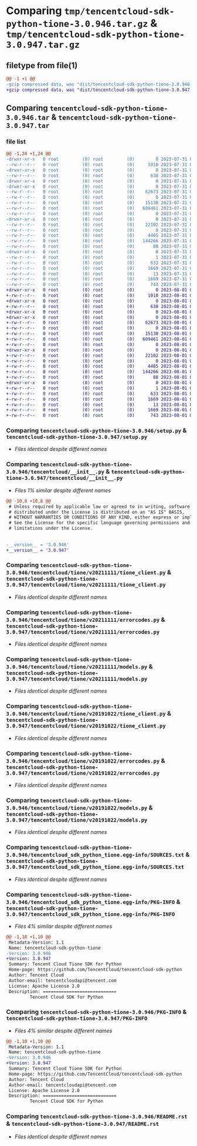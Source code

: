 # Comparing `tmp/tencentcloud-sdk-python-tione-3.0.946.tar.gz` & `tmp/tencentcloud-sdk-python-tione-3.0.947.tar.gz`

## filetype from file(1)

```diff
@@ -1 +1 @@
-gzip compressed data, was "dist/tencentcloud-sdk-python-tione-3.0.946.tar", last modified: Mon Jul 31 00:38:05 2023, max compression
+gzip compressed data, was "dist/tencentcloud-sdk-python-tione-3.0.947.tar", last modified: Tue Aug  1 00:58:18 2023, max compression
```

## Comparing `tencentcloud-sdk-python-tione-3.0.946.tar` & `tencentcloud-sdk-python-tione-3.0.947.tar`

### file list

```diff
@@ -1,24 +1,24 @@
-drwxr-xr-x   0 root         (0) root         (0)        0 2023-07-31 00:38:05.000000 tencentcloud-sdk-python-tione-3.0.946/
--rw-r--r--   0 root         (0) root         (0)     1010 2023-07-31 00:38:05.000000 tencentcloud-sdk-python-tione-3.0.946/setup.py
-drwxr-xr-x   0 root         (0) root         (0)        0 2023-07-31 00:38:05.000000 tencentcloud-sdk-python-tione-3.0.946/tencentcloud/
--rw-r--r--   0 root         (0) root         (0)      630 2023-07-31 00:38:05.000000 tencentcloud-sdk-python-tione-3.0.946/tencentcloud/__init__.py
-drwxr-xr-x   0 root         (0) root         (0)        0 2023-07-31 00:38:05.000000 tencentcloud-sdk-python-tione-3.0.946/tencentcloud/tione/
-drwxr-xr-x   0 root         (0) root         (0)        0 2023-07-31 00:38:05.000000 tencentcloud-sdk-python-tione-3.0.946/tencentcloud/tione/v20211111/
--rw-r--r--   0 root         (0) root         (0)    62673 2023-07-31 00:38:05.000000 tencentcloud-sdk-python-tione-3.0.946/tencentcloud/tione/v20211111/tione_client.py
--rw-r--r--   0 root         (0) root         (0)        0 2023-07-31 00:38:05.000000 tencentcloud-sdk-python-tione-3.0.946/tencentcloud/tione/v20211111/__init__.py
--rw-r--r--   0 root         (0) root         (0)    15130 2023-07-31 00:38:05.000000 tencentcloud-sdk-python-tione-3.0.946/tencentcloud/tione/v20211111/errorcodes.py
--rw-r--r--   0 root         (0) root         (0)   609461 2023-07-31 00:38:05.000000 tencentcloud-sdk-python-tione-3.0.946/tencentcloud/tione/v20211111/models.py
--rw-r--r--   0 root         (0) root         (0)        0 2023-07-31 00:38:05.000000 tencentcloud-sdk-python-tione-3.0.946/tencentcloud/tione/__init__.py
-drwxr-xr-x   0 root         (0) root         (0)        0 2023-07-31 00:38:05.000000 tencentcloud-sdk-python-tione-3.0.946/tencentcloud/tione/v20191022/
--rw-r--r--   0 root         (0) root         (0)    22102 2023-07-31 00:38:05.000000 tencentcloud-sdk-python-tione-3.0.946/tencentcloud/tione/v20191022/tione_client.py
--rw-r--r--   0 root         (0) root         (0)        0 2023-07-31 00:38:05.000000 tencentcloud-sdk-python-tione-3.0.946/tencentcloud/tione/v20191022/__init__.py
--rw-r--r--   0 root         (0) root         (0)     4465 2023-07-31 00:38:05.000000 tencentcloud-sdk-python-tione-3.0.946/tencentcloud/tione/v20191022/errorcodes.py
--rw-r--r--   0 root         (0) root         (0)   144266 2023-07-31 00:38:05.000000 tencentcloud-sdk-python-tione-3.0.946/tencentcloud/tione/v20191022/models.py
--rw-r--r--   0 root         (0) root         (0)       88 2023-07-31 00:38:05.000000 tencentcloud-sdk-python-tione-3.0.946/setup.cfg
-drwxr-xr-x   0 root         (0) root         (0)        0 2023-07-31 00:38:05.000000 tencentcloud-sdk-python-tione-3.0.946/tencentcloud_sdk_python_tione.egg-info/
--rw-r--r--   0 root         (0) root         (0)        1 2023-07-31 00:38:05.000000 tencentcloud-sdk-python-tione-3.0.946/tencentcloud_sdk_python_tione.egg-info/dependency_links.txt
--rw-r--r--   0 root         (0) root         (0)      633 2023-07-31 00:38:05.000000 tencentcloud-sdk-python-tione-3.0.946/tencentcloud_sdk_python_tione.egg-info/SOURCES.txt
--rw-r--r--   0 root         (0) root         (0)     1669 2023-07-31 00:38:05.000000 tencentcloud-sdk-python-tione-3.0.946/tencentcloud_sdk_python_tione.egg-info/PKG-INFO
--rw-r--r--   0 root         (0) root         (0)       13 2023-07-31 00:38:05.000000 tencentcloud-sdk-python-tione-3.0.946/tencentcloud_sdk_python_tione.egg-info/top_level.txt
--rw-r--r--   0 root         (0) root         (0)     1669 2023-07-31 00:38:05.000000 tencentcloud-sdk-python-tione-3.0.946/PKG-INFO
--rw-r--r--   0 root         (0) root         (0)      743 2023-07-31 00:38:05.000000 tencentcloud-sdk-python-tione-3.0.946/README.rst
+drwxr-xr-x   0 root         (0) root         (0)        0 2023-08-01 00:58:18.000000 tencentcloud-sdk-python-tione-3.0.947/
+-rw-r--r--   0 root         (0) root         (0)     1010 2023-08-01 00:58:18.000000 tencentcloud-sdk-python-tione-3.0.947/setup.py
+drwxr-xr-x   0 root         (0) root         (0)        0 2023-08-01 00:58:18.000000 tencentcloud-sdk-python-tione-3.0.947/tencentcloud/
+-rw-r--r--   0 root         (0) root         (0)      630 2023-08-01 00:58:18.000000 tencentcloud-sdk-python-tione-3.0.947/tencentcloud/__init__.py
+drwxr-xr-x   0 root         (0) root         (0)        0 2023-08-01 00:58:18.000000 tencentcloud-sdk-python-tione-3.0.947/tencentcloud/tione/
+drwxr-xr-x   0 root         (0) root         (0)        0 2023-08-01 00:58:18.000000 tencentcloud-sdk-python-tione-3.0.947/tencentcloud/tione/v20211111/
+-rw-r--r--   0 root         (0) root         (0)    62673 2023-08-01 00:58:18.000000 tencentcloud-sdk-python-tione-3.0.947/tencentcloud/tione/v20211111/tione_client.py
+-rw-r--r--   0 root         (0) root         (0)        0 2023-08-01 00:58:18.000000 tencentcloud-sdk-python-tione-3.0.947/tencentcloud/tione/v20211111/__init__.py
+-rw-r--r--   0 root         (0) root         (0)    15130 2023-08-01 00:58:18.000000 tencentcloud-sdk-python-tione-3.0.947/tencentcloud/tione/v20211111/errorcodes.py
+-rw-r--r--   0 root         (0) root         (0)   609461 2023-08-01 00:58:18.000000 tencentcloud-sdk-python-tione-3.0.947/tencentcloud/tione/v20211111/models.py
+-rw-r--r--   0 root         (0) root         (0)        0 2023-08-01 00:58:18.000000 tencentcloud-sdk-python-tione-3.0.947/tencentcloud/tione/__init__.py
+drwxr-xr-x   0 root         (0) root         (0)        0 2023-08-01 00:58:18.000000 tencentcloud-sdk-python-tione-3.0.947/tencentcloud/tione/v20191022/
+-rw-r--r--   0 root         (0) root         (0)    22102 2023-08-01 00:58:18.000000 tencentcloud-sdk-python-tione-3.0.947/tencentcloud/tione/v20191022/tione_client.py
+-rw-r--r--   0 root         (0) root         (0)        0 2023-08-01 00:58:18.000000 tencentcloud-sdk-python-tione-3.0.947/tencentcloud/tione/v20191022/__init__.py
+-rw-r--r--   0 root         (0) root         (0)     4465 2023-08-01 00:58:18.000000 tencentcloud-sdk-python-tione-3.0.947/tencentcloud/tione/v20191022/errorcodes.py
+-rw-r--r--   0 root         (0) root         (0)   144266 2023-08-01 00:58:18.000000 tencentcloud-sdk-python-tione-3.0.947/tencentcloud/tione/v20191022/models.py
+-rw-r--r--   0 root         (0) root         (0)       88 2023-08-01 00:58:18.000000 tencentcloud-sdk-python-tione-3.0.947/setup.cfg
+drwxr-xr-x   0 root         (0) root         (0)        0 2023-08-01 00:58:18.000000 tencentcloud-sdk-python-tione-3.0.947/tencentcloud_sdk_python_tione.egg-info/
+-rw-r--r--   0 root         (0) root         (0)        1 2023-08-01 00:58:18.000000 tencentcloud-sdk-python-tione-3.0.947/tencentcloud_sdk_python_tione.egg-info/dependency_links.txt
+-rw-r--r--   0 root         (0) root         (0)      633 2023-08-01 00:58:18.000000 tencentcloud-sdk-python-tione-3.0.947/tencentcloud_sdk_python_tione.egg-info/SOURCES.txt
+-rw-r--r--   0 root         (0) root         (0)     1669 2023-08-01 00:58:18.000000 tencentcloud-sdk-python-tione-3.0.947/tencentcloud_sdk_python_tione.egg-info/PKG-INFO
+-rw-r--r--   0 root         (0) root         (0)       13 2023-08-01 00:58:18.000000 tencentcloud-sdk-python-tione-3.0.947/tencentcloud_sdk_python_tione.egg-info/top_level.txt
+-rw-r--r--   0 root         (0) root         (0)     1669 2023-08-01 00:58:18.000000 tencentcloud-sdk-python-tione-3.0.947/PKG-INFO
+-rw-r--r--   0 root         (0) root         (0)      743 2023-08-01 00:58:18.000000 tencentcloud-sdk-python-tione-3.0.947/README.rst
```

### Comparing `tencentcloud-sdk-python-tione-3.0.946/setup.py` & `tencentcloud-sdk-python-tione-3.0.947/setup.py`

 * *Files identical despite different names*

### Comparing `tencentcloud-sdk-python-tione-3.0.946/tencentcloud/__init__.py` & `tencentcloud-sdk-python-tione-3.0.947/tencentcloud/__init__.py`

 * *Files 1% similar despite different names*

```diff
@@ -10,8 +10,8 @@
 # Unless required by applicable law or agreed to in writing, software
 # distributed under the License is distributed on an "AS IS" BASIS,
 # WITHOUT WARRANTIES OR CONDITIONS OF ANY KIND, either express or implied.
 # See the License for the specific language governing permissions and
 # limitations under the License.
 
 
-__version__ = '3.0.946'
+__version__ = '3.0.947'
```

### Comparing `tencentcloud-sdk-python-tione-3.0.946/tencentcloud/tione/v20211111/tione_client.py` & `tencentcloud-sdk-python-tione-3.0.947/tencentcloud/tione/v20211111/tione_client.py`

 * *Files identical despite different names*

### Comparing `tencentcloud-sdk-python-tione-3.0.946/tencentcloud/tione/v20211111/errorcodes.py` & `tencentcloud-sdk-python-tione-3.0.947/tencentcloud/tione/v20211111/errorcodes.py`

 * *Files identical despite different names*

### Comparing `tencentcloud-sdk-python-tione-3.0.946/tencentcloud/tione/v20211111/models.py` & `tencentcloud-sdk-python-tione-3.0.947/tencentcloud/tione/v20211111/models.py`

 * *Files identical despite different names*

### Comparing `tencentcloud-sdk-python-tione-3.0.946/tencentcloud/tione/v20191022/tione_client.py` & `tencentcloud-sdk-python-tione-3.0.947/tencentcloud/tione/v20191022/tione_client.py`

 * *Files identical despite different names*

### Comparing `tencentcloud-sdk-python-tione-3.0.946/tencentcloud/tione/v20191022/errorcodes.py` & `tencentcloud-sdk-python-tione-3.0.947/tencentcloud/tione/v20191022/errorcodes.py`

 * *Files identical despite different names*

### Comparing `tencentcloud-sdk-python-tione-3.0.946/tencentcloud/tione/v20191022/models.py` & `tencentcloud-sdk-python-tione-3.0.947/tencentcloud/tione/v20191022/models.py`

 * *Files identical despite different names*

### Comparing `tencentcloud-sdk-python-tione-3.0.946/tencentcloud_sdk_python_tione.egg-info/SOURCES.txt` & `tencentcloud-sdk-python-tione-3.0.947/tencentcloud_sdk_python_tione.egg-info/SOURCES.txt`

 * *Files identical despite different names*

### Comparing `tencentcloud-sdk-python-tione-3.0.946/tencentcloud_sdk_python_tione.egg-info/PKG-INFO` & `tencentcloud-sdk-python-tione-3.0.947/tencentcloud_sdk_python_tione.egg-info/PKG-INFO`

 * *Files 4% similar despite different names*

```diff
@@ -1,10 +1,10 @@
 Metadata-Version: 1.1
 Name: tencentcloud-sdk-python-tione
-Version: 3.0.946
+Version: 3.0.947
 Summary: Tencent Cloud Tione SDK for Python
 Home-page: https://github.com/TencentCloud/tencentcloud-sdk-python
 Author: Tencent Cloud
 Author-email: tencentcloudapi@tencent.com
 License: Apache License 2.0
 Description: ============================
         Tencent Cloud SDK for Python
```

### Comparing `tencentcloud-sdk-python-tione-3.0.946/PKG-INFO` & `tencentcloud-sdk-python-tione-3.0.947/PKG-INFO`

 * *Files 4% similar despite different names*

```diff
@@ -1,10 +1,10 @@
 Metadata-Version: 1.1
 Name: tencentcloud-sdk-python-tione
-Version: 3.0.946
+Version: 3.0.947
 Summary: Tencent Cloud Tione SDK for Python
 Home-page: https://github.com/TencentCloud/tencentcloud-sdk-python
 Author: Tencent Cloud
 Author-email: tencentcloudapi@tencent.com
 License: Apache License 2.0
 Description: ============================
         Tencent Cloud SDK for Python
```

### Comparing `tencentcloud-sdk-python-tione-3.0.946/README.rst` & `tencentcloud-sdk-python-tione-3.0.947/README.rst`

 * *Files identical despite different names*

